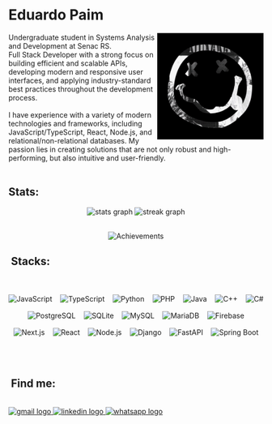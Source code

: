 
<h1 align="left">Eduardo Paim</h1>



<img align="right" height="210" src="ef96b87fbd54e41b145dcaeb1d7cbf8b.gif"  />


<p align="justify">

Undergraduate student in Systems Analysis and Development at Senac RS.<br>
Full Stack Developer with a strong focus on building efficient and scalable APIs, developing modern and responsive user interfaces, and applying industry-standard best practices throughout the development process.<br><br>
I have experience with a variety of modern technologies and frameworks, including JavaScript/TypeScript, React, Node.js, and relational/non-relational databases. My passion lies in creating solutions that are not only robust and high-performing, but also intuitive and user-friendly.<br><br>


<h2 align="left">Stats: </h2>



<div align="center">
  <img src="https://github-readme-stats.vercel.app/api?username=Edu-2de&hide_title=true&hide_rank=false&show_icons=true&include_all_commits=true&count_private=true&disable_animations=false&theme=apprentice&locale=en&hide_border=true&order=1" height="150" alt="stats graph"/> 
  <img src="https://streak-stats.demolab.com?user=Edu-2de&locale=en&mode=daily&theme=apprentice&hide_border=true&border_radius=10&order=3" height="150" alt="streak graph"  /><br><br>
  
  ![Achievements](https://github-profile-trophy.vercel.app/?username=Edu-2de&theme=apprentice)
</div>


<div align="center">
  <h2 align="left">&nbsp;Stacks: </h2>
  <br>
  <div style="display: flex; flex-wrap: wrap; justify-content: center; gap: 16px; margin-top: 18px;">

  <img src="https://img.shields.io/badge/JavaScript-181920?style=for-the-badge&logo=javascript&logoColor=ffffaf" alt="JavaScript" />
  <img src="https://img.shields.io/badge/TypeScript-181920?style=for-the-badge&logo=typescript&logoColor=dcdcdc" alt="TypeScript" />
  <img src="https://img.shields.io/badge/Python-181920?style=for-the-badge&logo=python&logoColor=ffffaf" alt="Python" />
  <img src="https://img.shields.io/badge/PHP-181920?style=for-the-badge&logo=php&logoColor=dcdcdc" alt="PHP" />
  <img src="https://img.shields.io/badge/Java-181920?style=for-the-badge&logo=openjdk&logoColor=ffffaf" alt="Java" />
  <img src="https://img.shields.io/badge/C++-181920?style=for-the-badge&logo=c%2b%2b&logoColor=dcdcdc" alt="C++" />
  <img src="https://img.shields.io/badge/C%23-181920?style=for-the-badge&logo=dotnet&logoColor=ffffaf" alt="C#" />
  
  <br/>
  

  <img src="https://img.shields.io/badge/PostgreSQL-181920?style=for-the-badge&logo=postgresql&logoColor=dcdcdc" alt="PostgreSQL" />
  <img src="https://img.shields.io/badge/SQLite-181920?style=for-the-badge&logo=sqlite&logoColor=ffffaf" alt="SQLite" />
  <img src="https://img.shields.io/badge/MySQL-181920?style=for-the-badge&logo=mysql&logoColor=dcdcdc" alt="MySQL" />
  <img src="https://img.shields.io/badge/MariaDB-181920?style=for-the-badge&logo=mariadb&logoColor=ffffaf" alt="MariaDB" />
  <img src="https://img.shields.io/badge/Firebase-181920?style=for-the-badge&logo=firebase&logoColor=dcdcdc" alt="Firebase" />

  
  <br/>
  
  <img src="https://img.shields.io/badge/Next.js-181920?style=for-the-badge&logo=next.js&logoColor=ffffaf" alt="Next.js" />
  <img src="https://img.shields.io/badge/React-181920?style=for-the-badge&logo=react&logoColor=dcdcdc" alt="React" />
  <img src="https://img.shields.io/badge/Node.js-181920?style=for-the-badge&logo=node.js&logoColor=ffffaf" alt="Node.js" />
  <img src="https://img.shields.io/badge/Django-181920?style=for-the-badge&logo=django&logoColor=dcdcdc" alt="Django" />
  <img src="https://img.shields.io/badge/FastAPI-181920?style=for-the-badge&logo=fastapi&logoColor=ffffaf" alt="FastAPI" />
  <img src="https://img.shields.io/badge/SpringBoot-181920?style=for-the-badge&logo=springboot&logoColor=dcdcdc" alt="Spring Boot" />
  </div>
</div>
<br><br> 

<br>
<h2 align="left">&nbsp;Find me: </h2>
<br>

<div align="left">
  <a href="https://mail.google.com/mail/?view=cm&fs=1&to=edupaim1712@gmail.com" target="_blank">
    <img src="https://img.shields.io/static/v1?message=Gmail&logo=gmail&label=&color=D14836&logoColor=white&labelColor=&style=for-the-badge" height="50" alt="gmail logo"  />
  </a>
  <a href="https://www.linkedin.com/in/eduardo-paim-a89685341/" target="_blank">
    <img src="https://img.shields.io/static/v1?message=LinkedIn&logo=linkedin&label=&color=0077B5&logoColor=white&labelColor=&style=for-the-badge" height="50" alt="linkedin logo"  />
  </a>
  <a href="https://wa.me/5551992009287" target="_blank">
    <img src="https://img.shields.io/static/v1?message=Whatsapp&logo=whatsapp&label=&color=25D366&logoColor=white&labelColor=&style=for-the-badge" height="50" alt="whatsapp logo"  />
  </a>
</div>


